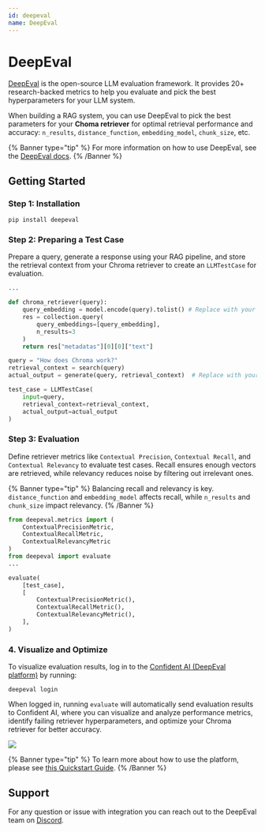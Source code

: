 ```yaml
---
id: deepeval
name: DeepEval
---
```


# DeepEval

[DeepEval](https://www.deepeval.com/integrations/vector-databases/chroma) is the open-source LLM evaluation framework. It provides 20+ research-backed metrics to help you evaluate and pick the best hyperparameters for your LLM system.

When building a RAG system, you can use DeepEval to pick the best parameters for your **Choma retriever** for optimal retrieval performance and accuracy: `n_results`, `distance_function`, `embedding_model`, `chunk_size`, etc.

{% Banner type="tip" %}
For more information on how to use DeepEval, see the [DeepEval docs](https://www.deepeval.com/docs/getting-started).
{% /Banner %}

## Getting Started

### Step 1: Installation

```CLI
pip install deepeval
```

### Step 2: Preparing a Test Case

Prepare a query, generate a response using your RAG pipeline, and store the retrieval context from your Chroma retriever to create an `LLMTestCase` for evaluation.

```python
...

def chroma_retriever(query):
    query_embedding = model.encode(query).tolist() # Replace with your embedding model
    res = collection.query(
        query_embeddings=[query_embedding],
        n_results=3
    )
    return res["metadatas"][0][0]["text"]

query = "How does Chroma work?"
retrieval_context = search(query)
actual_output = generate(query, retrieval_context)  # Replace with your LLM function

test_case = LLMTestCase(
    input=query,
    retrieval_context=retrieval_context,
    actual_output=actual_output
)
```

### Step 3: Evaluation

Define retriever metrics like `Contextual Precision`, `Contextual Recall`, and `Contextual Relevancy` to evaluate test cases. Recall ensures enough vectors are retrieved, while relevancy reduces noise by filtering out irrelevant ones.

{% Banner type="tip" %}
Balancing recall and relevancy is key. `distance_function` and `embedding_model` affects recall, while `n_results` and `chunk_size` impact relevancy.
{% /Banner %}

```python
from deepeval.metrics import (
    ContextualPrecisionMetric,
    ContextualRecallMetric,
    ContextualRelevancyMetric
)
from deepeval import evaluate
...

evaluate(
    [test_case],
    [
        ContextualPrecisionMetric(),
        ContextualRecallMetric(),
        ContextualRelevancyMetric(),
    ],
)
```

### 4. Visualize and Optimize

To visualize evaluation results, log in to the [Confident AI (DeepEval platform)](https://www.confident-ai.com/) by running:

```
deepeval login
```

When logged in, running `evaluate` will automatically send evaluation results to Confident AI, where you can visualize and analyze performance metrics, identify failing retriever hyperparameters, and optimize your Chroma retriever for better accuracy.

![](https://github.com/confident-ai/deepeval/raw/main/assets/demo.gif)

{% Banner type="tip" %}
To learn more about how to use the platform, please see [this Quickstart Guide](https://documentation.confident-ai.com/).
{% /Banner %}

## Support

For any question or issue with integration you can reach out to the DeepEval team on [Discord](https://discord.com/invite/a3K9c8GRGt).

